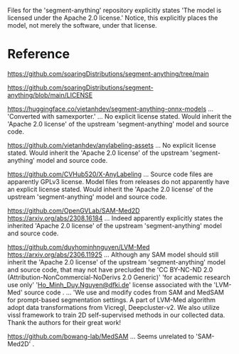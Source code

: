


Files for the 'segment-anything' repository explicitly states 'The model is licensed under the Apache 2.0 license.' Notice, this explicitly places the model, not merely the software, under that license.



















# Reference

https://github.com/soaringDistributions/segment-anything/tree/main

https://github.com/soaringDistributions/segment-anything/blob/main/LICENSE



https://huggingface.co/vietanhdev/segment-anything-onnx-models
 ... 
	'Converted with samexporter.'
	...
	No explicit license stated. Would inherit the 'Apache 2.0 license' of the upstream 'segment-anything' model and source code.


https://github.com/vietanhdev/anylabeling-assets
 ... 
	No explicit license stated. Would inherit the 'Apache 2.0 license' of the upstream 'segment-anything' model and source code.


https://github.com/CVHub520/X-AnyLabeling
...
 Source code files are apparently GPLv3 license. Model files from releases do not apparently have an explicit license stated. Would inherit the 'Apache 2.0 license' of the upstream 'segment-anything' model and source code.


https://github.com/OpenGVLab/SAM-Med2D
https://arxiv.org/abs/2308.16184
 ... 
Indeed apparently explicitly states the inherited 'Apache 2.0 license' of the upstream 'segment-anything' model and source code.

https://github.com/duyhominhnguyen/LVM-Med
https://arxiv.org/abs/2306.11925
 ... 
Although any SAM model should still inherit the 'Apache 2.0 license' of the upstream 'segment-anything' model and source code, that may not have precluded the 'CC BY-NC-ND 2.0 (Attribution-NonCommercial-NoDerivs 2.0 Generic)' 'for academic research use only' 'Ho_Minh_Duy.Nguyen@dfki.de' license associated with the 'LVM-Med' source code .
...
'We use and modify codes from SAM and MedSAM for prompt-based segmentation settings. A part of LVM-Med algorithm adopt data transformations from Vicregl, Deepcluster-v2. We also utilize vissl framework to train 2D self-supervised methods in our collected data. Thank the authors for their great work!

https://github.com/bowang-lab/MedSAM
 ... 
Seems unrelated to 'SAM-Med2D' .

